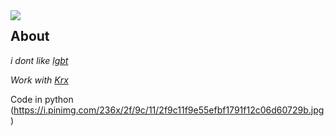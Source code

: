 <img align="left" src="https://cdnb.artstation.com/p/assets/images/images/011/817/673/large/milen-dimitrov-bvs-contest-colors2-batman-mr-3-crop2.jpg?1531567700">


## About

*i dont like [lgbt](https://www.conservapedia.com/Best_arguments_against_homosexuality)*

*Work with [Krx](https://github.com/Kash-001)*

Code in python (https://i.pinimg.com/236x/2f/9c/11/2f9c11f9e55efbf1791f12c06d60729b.jpg)
